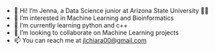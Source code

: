 - 👋 Hi! I’m Jenna, a Data Science junior at Arizona State University 🔱✨
- 👀 I’m interested in Machine Learning and Bioinformatics
- 🌱 I’m currently learning python and c++
- 💞️ I’m looking to collaborate on Machine Learning projects
- 📫 You can reach me at jlchiara00@gmail.com
<!---
jlchiara/jlchiara is a ✨ special ✨ repository because its `README.md` (this file) appears on your GitHub profile.
You can click the Preview link to take a look at your changes.
--->
